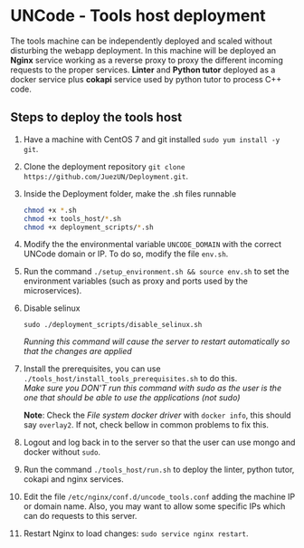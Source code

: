 # UNCode - Tools host deployment

The tools machine can be independently deployed and scaled without disturbing the webapp deployment. In this machine will be deployed an **Nginx** service working as a reverse proxy to proxy the different incoming requests to the proper services. **Linter** and **Python tutor** deployed as a docker service plus **cokapi** service used by python tutor to process C++ code.

## Steps to deploy the tools host

1. Have a machine with CentOS 7 and git installed `sudo yum install -y git`. 

2. Clone the deployment repository `git clone https://github.com/JuezUN/Deployment.git`.

3. Inside the Deployment folder, make the .sh files runnable

   ```bash
   chmod +x *.sh
   chmod +x tools_host/*.sh
   chmod +x deployment_scripts/*.sh
   ```

4. Modify the the environmental variable `UNCODE_DOMAIN` with the correct UNCode domain or IP. To do so, modify the file `env.sh`.

5. Run the command `./setup_environment.sh && source env.sh` to set the environment variables (such as proxy and ports used by the microservices).

6. Disable selinux

   `sudo ./deployment_scripts/disable_selinux.sh`

   *Running this command will cause the server to restart automatically so that the changes are applied*

7. Install the prerequisites, you can use `./tools_host/install_tools_prerequisites.sh` to do this. 
   ​      
    *Make sure you DON'T run this command with sudo as the user is the one that should be able to use the applications (not sudo)*

   **Note**: Check the *File system docker driver* with `docker info`, this should say `overlay2`. If not, check bellow in common problems to fix this.

8. Logout and log back in to the server so that the user can use mongo and docker without `sudo`.

9. Run the command `./tools_host/run.sh` to deploy the linter, python tutor, cokapi and nginx services.

10. Edit the file `/etc/nginx/conf.d/uncode_tools.conf` adding the machine IP or domain name. Also, you may want to allow some specific IPs which can do requests to this server.

11. Restart Nginx to load changes: `sudo service nginx restart`.